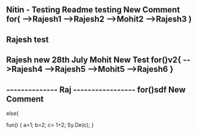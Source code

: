 Nitin - Testing Readme testing
New Comment
for(
    -->Rajesh1
    -->Rajesh2
    -->Mohit2
    -->Rajesh3
)
------------------
Rajesh test
------------------
Rajesh new 28th July
Mohit New Test
for()v2{
    -->Rajesh4
    -->Rajesh5
    -->Mohit5
    -->Rajesh6
}
------------------
-------------- Raj  -----------------
for()sdf
New Comment
------------------
else{

fun() {
a=1;
b=2;
c= 1+2;
Sy.De(c);
}
